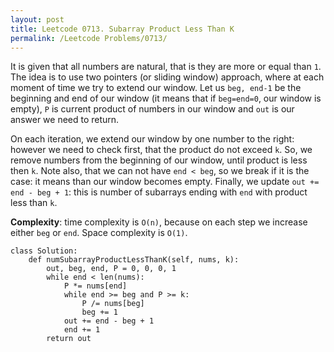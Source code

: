 ```yaml
---
layout: post
title: Leetcode 0713. Subarray Product Less Than K
permalink: /Leetcode Problems/0713/
---
```


It is given that all numbers are natural, that is they are more or equal than `1`. The idea is to use two pointers (or sliding window) approach, where at each moment of time we try to extend our window. Let us `beg, end-1` be the beginning and end of our window (it means that if `beg=end=0`, our window is empty), `P` is current product of numbers in our window and `out` is our answer we need to return.

On each iteration, we extend our window by one number to the right: however we need to check first, that the product do not exceed `k`. So, we remove numbers from the beginning of our window, until product is less then `k`. Note also, that we can not have `end < beg`, so we break if it is the case: it means than our window becomes empty. Finally, we  update `out += end - beg + 1`: this is number of subarrays ending with `end` with product less than `k`.

**Complexity**: time complexity is `O(n)`, because on each step we increase either `beg` or `end`. Space complexity is `O(1)`. 

```
class Solution:
    def numSubarrayProductLessThanK(self, nums, k):
        out, beg, end, P = 0, 0, 0, 1
        while end < len(nums):
            P *= nums[end]
            while end >= beg and P >= k:
                P /= nums[beg]
                beg += 1
            out += end - beg + 1
            end += 1
        return out
```